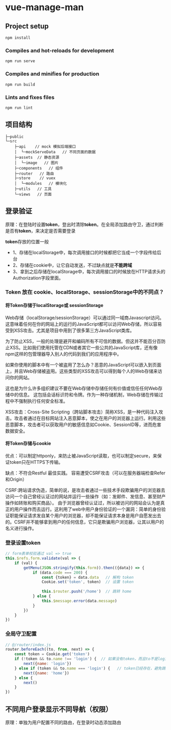 # vue-manage-man

## Project setup

```shell
npm install
```

### Compiles and hot-reloads for development

```shell
npm run serve
```

### Compiles and minifies for production

```shell
npm run build
```

### Lints and fixes files

```shell
npm run lint
```

## 项目结构

```text
├─public
└─src
    ├─api    // mock 模拟后端接口
    │  └─mockServeData   // 不同页面的数据
    ├─assets  // 静态资源
    │  └─image   // 图片
    ├─components   // 组件
    ├─router   // 路由
    ├─store    // vuex
    │  └─modules   // 模块化
    ├─utils   // 工具
    └─views   // 页面
```

## 登录验证

原理：在登陆时设置**token**，登出时清除**token**。在全局添加路由守卫，通过判断是否有**token**，来决定是否需要登录

**token**存放的位置一般

- 1、存储在localStorage中，每次调用接口的时候都把它当成一个字段传给后台
- 2、存储在cookie中，让它自动发送，不过缺点就是**不能跨域**
- 3、拿到之后存储在localStorage中，每次调用接口的时候放在HTTP请求头的Authorization字段里面。

### Token 放在 cookie、localStorage、sessionStorage中的不同点？


#### 将Token存储于localStorage或 sessionStorage

Web存储（localStorage/sessionStorage）可以通过同一域商Javascript访问。这意味着任何在你的网站上的运行的JavaScript都可以访问Web存储，所以容易受到XSS攻击。尤其是项目中用到了很多第三方JavaScript类库。

为了防止XSS，一般的处理是避开和编码所有不可信的数据。但这并不能百分百防止XSS。比如我们使用托管在CDN或者其它一些公共的JavaScript库，还有像npm这样的包管理器导入别人的代码到我们的应用程序中。

如果你使用的脚本中有一个被盗用了怎么办？恶意的JavaScript可以嵌入到页面上，并且Web存储被盗用。这些类型的XSS攻击可以得到每个人的Web存储来访问你的网站。

这也是为什么许多组织建议不要在Web存储中存储任何有价值或信任任何Web存储中的信息。 这包括会话标识符和令牌。作为一种存储机制，Web存储在传输过程中不强制执行任何安全标准。

XSS攻击：Cross-Site Scripting（跨站脚本攻击）简称XSS，是一种代码注入攻击。攻击者通过在目标网站注入恶意脚本，使之在用户的浏览器上运行。利用这些恶意脚本，攻击者可以获取用户的敏感信息如Cookie、SessionID等，进而危害数据安全。


#### 将Token存储与cookie

优点：可以制定httponly，来防止被JavaScript读取，也可以制定secure，来保证token只在HTTPS下传输。

缺点：不符合Restful 最佳实践。 容易遭受CSRF攻击（可以在服务器端检查Refer和Origin）

CSRF:跨站请求伪造，简单的说，是攻击者通过一些技术手段欺骗用户的浏览器去访问一个自己曾经认证过的网站并运行一些操作（如：发邮件、发信息、甚至财产操作如转账和购买商品）。
由于浏览器曾经认证过，所以被访问的网站会认为是真正的用户操作而去运行。这利用了web中用户身份验证的一个漏洞：简单的身份验证职能保证请求发自某个用户的浏览器，却不能保证请求本身是用户自愿发出去的。CSRF并不能够拿到用户的任何信息，它只是欺骗用户浏览器，让其以用户的名义进行操作。


### 登录设置**token**

```js
// form表单校验通过 val => true
this.$refs.form.validate(val => {
    if (val) {
        getMenu(JSON.stringify(this.form)).then(({data}) => {
            if (data.code === 200) {
                const {token} = data.data   // 解构 token
                Cookie.set('token', token)  // 设置 token
                
                this.$router.push('/home')  // 跳转 home
            } else {
                this.$message.error(data.message)
            }
        })
    }
})
```

### 全局守卫配置

```js
// @/router/index.js
router.beforeEach((to, from, next) => {
    const token = Cookie.get('token')
    if (!token && to.name !== 'login') {  // 如果没有token，而且to不是login就跳转login
        next({name: 'login'})
    } else if (token && to.name === 'login') {   // token已经存在，避免跳转到 login
        next({name: 'home'})
    } else {
        next()
    }
})
```

## 不同用户登录显示不同导航（权限）

原理：单独为用户配置不同的路由，在登录时动态添加路由

